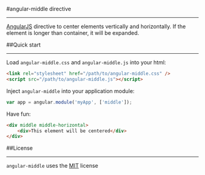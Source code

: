 #angular-middle directive
***
[AngularJS](http://angularjs.org/) directive to center elements vertically and horizontally. If the element is longer than container, it will be expanded.

##Quick start
***

Load `angular-middle.css` and `angular-middle.js` into your html:
```html
<link rel="stylesheet" href="/path/to/angular-middle.css" />
<script src="/path/to/angular-middle.js"></script>
```

Inject `angular-middle` into your application module:
```javascript
var app = angular.module('myApp', ['middle']);
```

Have fun:
```html
<div middle middle-horizontal>
    <div>This element will be centered</div>
</div>
```

##License
***
`angular-middle` uses the [MIT](http://opensource.org/licenses/MIT) license